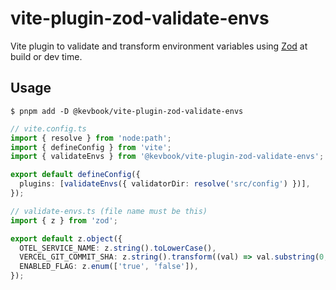 # vite-plugin-zod-validate-envs

Vite plugin to validate and transform environment variables using [Zod](https://zod.dev/) at build or dev time.

## Usage

```shell
$ pnpm add -D @kevbook/vite-plugin-zod-validate-envs
```

```ts
// vite.config.ts
import { resolve } from 'node:path';
import { defineConfig } from 'vite';
import { validateEnvs } from '@kevbook/vite-plugin-zod-validate-envs';

export default defineConfig({
  plugins: [validateEnvs({ validatorDir: resolve('src/config') })],
});
```

```ts
// validate-envs.ts (file name must be this)
import { z } from 'zod';

export default z.object({
  OTEL_SERVICE_NAME: z.string().toLowerCase(),
  VERCEL_GIT_COMMIT_SHA: z.string().transform((val) => val.substring(0, 8)),
  ENABLED_FLAG: z.enum(['true', 'false']),
});
```
